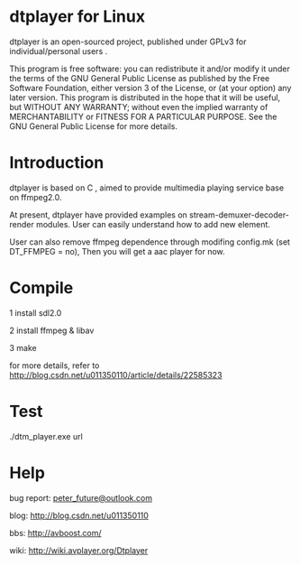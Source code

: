 dtplayer for Linux
========

dtplayer is an open-sourced project, published under GPLv3 for individual/personal users .

This program is free software: you can redistribute it and/or modify it under the terms of the GNU General Public License as published by the Free Software Foundation, either version 3 of the License, or (at your option) any later version. This program is distributed in the hope that it will be useful, but WITHOUT ANY WARRANTY; without even the implied warranty of MERCHANTABILITY or FITNESS FOR A PARTICULAR PURPOSE. See the GNU General Public License for more details.

Introduction
========

dtplayer is based on C , aimed to provide multimedia playing service base on ffmpeg2.0.

At present, dtplayer have provided examples on stream-demuxer-decoder-render modules. User can easily understand how to add new element.

User can also remove ffmpeg dependence through modifing config.mk (set DT_FFMPEG = no), Then you will get a aac player for now.

Compile
========

1 install sdl2.0

2 install ffmpeg & libav

3 make

for more details, refer to http://blog.csdn.net/u011350110/article/details/22585323

Test
========

./dtm_player.exe url

Help
=========

bug report: peter_future@outlook.com 

blog: http://blog.csdn.net/u011350110

bbs: http://avboost.com/

wiki: http://wiki.avplayer.org/Dtplayer

